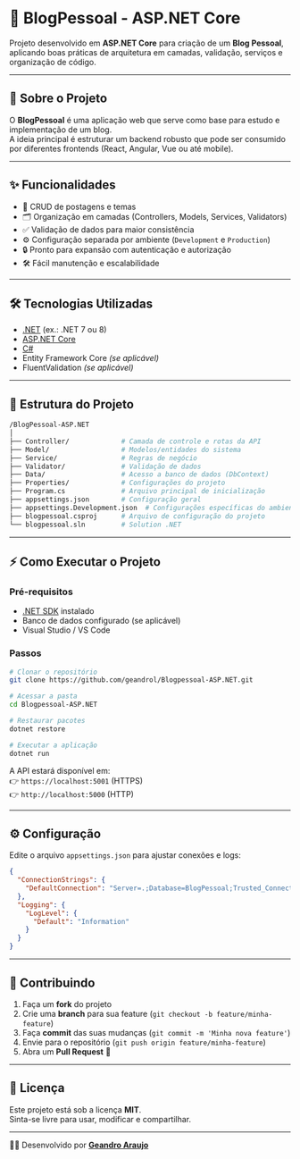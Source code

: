 # 📖 BlogPessoal - ASP.NET Core

Projeto desenvolvido em **ASP.NET Core** para criação de um **Blog Pessoal**, aplicando boas práticas de arquitetura em camadas, validação, serviços e organização de código.  

---

## 🚀 Sobre o Projeto

O **BlogPessoal** é uma aplicação web que serve como base para estudo e implementação de um blog.  
A ideia principal é estruturar um backend robusto que pode ser consumido por diferentes frontends (React, Angular, Vue ou até mobile).  

---

## ✨ Funcionalidades

- 📌 CRUD de postagens e temas  
- 🗂️ Organização em camadas (Controllers, Models, Services, Validators)  
- ✅ Validação de dados para maior consistência  
- ⚙️ Configuração separada por ambiente (`Development` e `Production`)  
- 🔒 Pronto para expansão com autenticação e autorização  
- 🛠️ Fácil manutenção e escalabilidade  

---

## 🛠️ Tecnologias Utilizadas

- [.NET](https://dotnet.microsoft.com/) (ex.: .NET 7 ou 8)  
- [ASP.NET Core](https://learn.microsoft.com/aspnet/core)  
- [C#](https://learn.microsoft.com/dotnet/csharp/)  
- Entity Framework Core *(se aplicável)*  
- FluentValidation *(se aplicável)*  

---

## 📂 Estrutura do Projeto

```bash
/BlogPessoal-ASP.NET
│
├── Controller/             # Camada de controle e rotas da API
├── Model/                  # Modelos/entidades do sistema
├── Service/                # Regras de negócio
├── Validator/              # Validação de dados
├── Data/                   # Acesso a banco de dados (DbContext)
├── Properties/             # Configurações do projeto
├── Program.cs              # Arquivo principal de inicialização
├── appsettings.json        # Configuração geral
├── appsettings.Development.json  # Configurações específicas do ambiente Dev
├── blogpessoal.csproj      # Arquivo de configuração do projeto
└── blogpessoal.sln         # Solution .NET
```

---

## ⚡ Como Executar o Projeto

### Pré-requisitos
- [.NET SDK](https://dotnet.microsoft.com/download) instalado  
- Banco de dados configurado (se aplicável)  
- Visual Studio / VS Code  

### Passos

```bash
# Clonar o repositório
git clone https://github.com/geandrol/Blogpessoal-ASP.NET.git

# Acessar a pasta
cd Blogpessoal-ASP.NET

# Restaurar pacotes
dotnet restore

# Executar a aplicação
dotnet run
```

A API estará disponível em:  
👉 `https://localhost:5001` (HTTPS)  
👉 `http://localhost:5000` (HTTP)  

---

## ⚙️ Configuração

Edite o arquivo `appsettings.json` para ajustar conexões e logs:  

```json
{
  "ConnectionStrings": {
    "DefaultConnection": "Server=.;Database=BlogPessoal;Trusted_Connection=True;"
  },
  "Logging": {
    "LogLevel": {
      "Default": "Information"
    }
  }
}
```

---

## 🤝 Contribuindo

1. Faça um **fork** do projeto  
2. Crie uma **branch** para sua feature (`git checkout -b feature/minha-feature`)  
3. Faça **commit** das suas mudanças (`git commit -m 'Minha nova feature'`)  
4. Envie para o repositório (`git push origin feature/minha-feature`)  
5. Abra um **Pull Request** 🚀  

---

## 📜 Licença

Este projeto está sob a licença **MIT**.  
Sinta-se livre para usar, modificar e compartilhar.  

---

👨‍💻 Desenvolvido por **[Geandro Araujo](https://github.com/geandrol)**  
